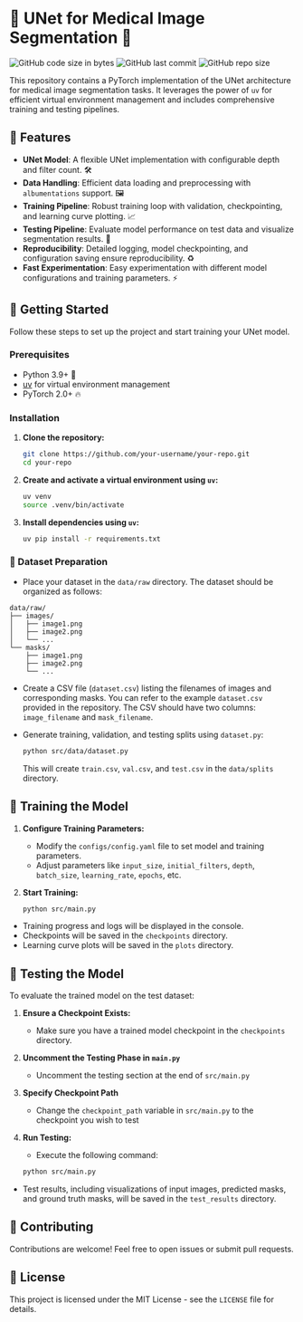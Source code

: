 # 🏥 UNet for Medical Image Segmentation 🧠

![GitHub code size in bytes](https://img.shields.io/github/languages/code-size/yanis112/UNetAndChill)
![GitHub last commit](https://img.shields.io/github/last-commit/yanis112/UNetAndChill)
![GitHub repo size](https://img.shields.io/github/repo-size/yanis112/UNetAndChill)

This repository contains a PyTorch implementation of the UNet architecture for medical image segmentation tasks. It leverages the power of `uv` for efficient virtual environment management and includes comprehensive training and testing pipelines.

## 🌟 Features

-   **UNet Model**: A flexible UNet implementation with configurable depth and filter count. 🛠️
-   **Data Handling**: Efficient data loading and preprocessing with `albumentations` support. 🖼️
-   **Training Pipeline**: Robust training loop with validation, checkpointing, and learning curve plotting. 📈
-   **Testing Pipeline**: Evaluate model performance on test data and visualize segmentation results. 🧪
-   **Reproducibility**: Detailed logging, model checkpointing, and configuration saving ensure reproducibility. ♻️
-   **Fast Experimentation**: Easy experimentation with different model configurations and training parameters. ⚡

## 🚀 Getting Started

Follow these steps to set up the project and start training your UNet model.

### Prerequisites

-   Python 3.9+ 🐍
-   [uv](https://github.com/astral-sh/uv) for virtual environment management
-   PyTorch 2.0+ 🔥

### Installation

1. **Clone the repository:**

    ```bash
    git clone https://github.com/your-username/your-repo.git
    cd your-repo
    ```

2. **Create and activate a virtual environment using `uv`:**

    ```bash
    uv venv
    source .venv/bin/activate
    ```

3. **Install dependencies using `uv`:**

    ```bash
    uv pip install -r requirements.txt
    ```

### 📁 Dataset Preparation

-   Place your dataset in the `data/raw` directory. The dataset should be organized as follows:

```
data/raw/
├── images/
│   ├── image1.png
│   ├── image2.png
│   └── ...
└── masks/
    ├── image1.png
    ├── image2.png
    └── ...
```

-   Create a CSV file (`dataset.csv`) listing the filenames of images and corresponding masks. You can refer to the example `dataset.csv` provided in the repository. The CSV should have two columns: `image_filename` and `mask_filename`.

-   Generate training, validation, and testing splits using `dataset.py`:

    ```bash
    python src/data/dataset.py
    ```

    This will create `train.csv`, `val.csv`, and `test.csv` in the `data/splits` directory.

## 🤖 Training the Model

1. **Configure Training Parameters:**
    -   Modify the `configs/config.yaml` file to set model and training parameters.
    -   Adjust parameters like `input_size`, `initial_filters`, `depth`, `batch_size`, `learning_rate`, `epochs`, etc.

2. **Start Training:**

    ```bash
    python src/main.py
    ```

-   Training progress and logs will be displayed in the console.
-   Checkpoints will be saved in the `checkpoints` directory.
-   Learning curve plots will be saved in the `plots` directory.

## 🧪 Testing the Model

To evaluate the trained model on the test dataset:

1. **Ensure a Checkpoint Exists:**
    -   Make sure you have a trained model checkpoint in the `checkpoints` directory.

2. **Uncomment the Testing Phase in `main.py`**
    -   Uncomment the testing section at the end of `src/main.py`

3. **Specify Checkpoint Path**
    -   Change the `checkpoint_path` variable in `src/main.py` to the checkpoint you wish to test

4. **Run Testing:**
    -   Execute the following command:

    ```bash
    python src/main.py
    ```

-   Test results, including visualizations of input images, predicted masks, and ground truth masks, will be saved in the `test_results` directory.

## 🤝 Contributing

Contributions are welcome! Feel free to open issues or submit pull requests.

## 📄 License

This project is licensed under the MIT License - see the `LICENSE` file for details.
